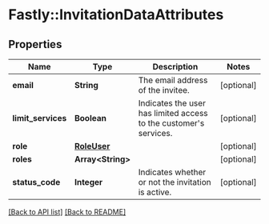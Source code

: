 # Fastly::InvitationDataAttributes

## Properties

| Name | Type | Description | Notes |
| ---- | ---- | ----------- | ----- |
| **email** | **String** | The email address of the invitee. | [optional] |
| **limit_services** | **Boolean** | Indicates the user has limited access to the customer&#39;s services. | [optional] |
| **role** | [**RoleUser**](RoleUser.md) |  | [optional] |
| **roles** | **Array&lt;String&gt;** |  | [optional] |
| **status_code** | **Integer** | Indicates whether or not the invitation is active. | [optional] |

[[Back to API list]](../../README.md#endpoints) [[Back to README]](../../README.md)

